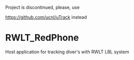 Project is discontinued, please, use

https://github.com/ucnl/uTrack instead


# RWLT_RedPhone
Host application for tracking diver's with RWLT LBL system
